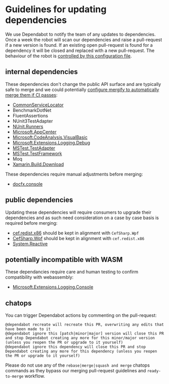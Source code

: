 # Guidelines for updating dependencies

We use Dependabot to notify the team of any updates to dependencies. Once a week the robot will scan our dependencies and raise a pull-request if a new version is found. If an existing open pull-request is found for a dependency it will be closed and replaced with a new pull-request. The behaviour of the robot is [controlled by this configuration file](https://github.com/unoplatform/Uno/blob/master/.dependabot/config.yml). 

## internal dependencies

These dependencies don't change the public API surface and are typically safe to merge and we could potentially [configure mergify to automatically merge them if CI passes](https://medium.com/mergify/merging-bots-pull-requests-automatically-548ed0b4a424):

- [CommonServiceLocator](https://github.com/unoplatform/uno/pull/1174)
- BenchmarkDotNet
- FluentAssertions 
- NUnit3TestAdapter 
- [NUnit.Runners](https://github.com/unoplatform/uno/pull/1122)
- [Microsoft.AppCenter](https://github.com/unoplatform/uno/pull/1175)
- [Microsoft.CodeAnalysis.VisualBasic](https://github.com/unoplatform/uno/pull/1169)
- [Microsoft.Extensions.Logging.Debug](https://github.com/unoplatform/uno/pull/1168)
- [MSTest.TestAdapter](https://github.com/unoplatform/uno/pull/1126)
- [MSTest.TestFramework](https://github.com/unoplatform/uno/pull/1128)
- Moq
- [Xamarin.Build.Download](https://github.com/unoplatform/uno/pull/1123)

These dependencies require manual adjustments before merging:

- [docfx.console](https://github.com/unoplatform/Uno/pull/1082/commits/c222caf8c23b35e19f6b33cd624cbfa714250bfe)


## public dependencies

Updating these dependencies will require consumers to upgrade their dependencies and as such need consideration on a case by case basis is required before merging:

- [cef.redist.x86](https://github.com/unoplatform/uno/pull/1171/files#r299310281) should be kept in alignment with `CefSharp.Wpf`
- [CefSharp.Wpf](https://github.com/unoplatform/uno/pull/1173#discussion_r299309757) should be kept in alignment with `cef.redist.x86`
- [System.Reactive](https://github.com/unoplatform/uno/pull/1170#pullrequestreview-256670600)

## potentially incompatible with WASM

These dependancies require care and human testing to confirm compatibility with webassembly:

- [Microsoft.Extensions.Logging.Console](https://github.com/unoplatform/Uno/pull/894#issuecomment-495046929)

## chatops

You can trigger Dependabot actions by commenting on the pull-request:

```
@dependabot recreate will recreate this PR, overwriting any edits that have been made to it
@dependabot ignore this [patch|minor|major] version will close this PR and stop Dependabot creating any more for this minor/major version (unless you reopen the PR or upgrade to it yourself)
@dependabot ignore this dependency will close this PR and stop Dependabot creating any more for this dependency (unless you reopen the PR or upgrade to it yourself)
```

Please do not use any of the `rebase|merge|squash and merge` chatops commands as they bypass our merging pull-request guidelines and `ready-to-merge` workflow.
